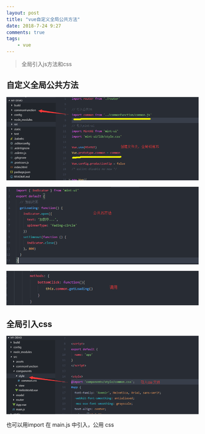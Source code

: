 ```yaml
---
layout: post
title: "vue自定义全局公共方法"
date: 2018-7-24 9:27
comments: true
tags:
	- vue
---
```


> 全局引入js方法和css

## 自定义全局公共方法

![](/images/vue-g1.png)

![](/images/vue-g2.png)

![](/images/vue-g3.png)

## 全局引入css

![](/images/vue-g4.png)

也可以用import  在 main.js 中引入，公用 css